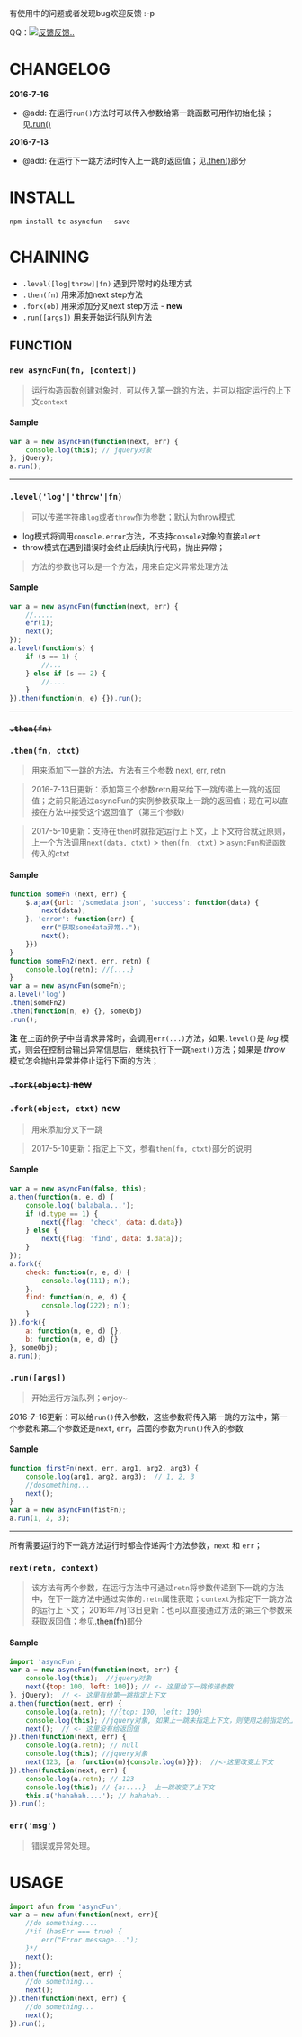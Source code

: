 有使用中的问题或者发现bug欢迎反馈 :-p

QQ：[![反馈反馈..](http://wpa.qq.com/pa?p=2:2521428188:51)](http://wpa.qq.com/msgrd?v=3&uin=2521428188&site=qq&menu=yes)

# CHANGELOG

**2016-7-16**
- @add: 在运行`run()`方法时可以传入参数给第一跳函数可用作初始化操；见[.run()](#tc-asyncfun/function/run)

**2016-7-13**
- @add: 在运行下一跳方法时传入上一跳的返回值；见[.then()](#tc-asyncfun/function/then)部分

# INSTALL

`npm install tc-asyncfun --save`

# CHAINING

- `.level([log|throw]|fn)` 遇到异常时的处理方式
- `.then(fn)` 用来添加next step方法
- `.fork(ob)` 用来添加分叉next step方法 - **new**
- `.run([args])` 用来开始运行队列方法

## FUNCTION

### `new asyncFun(fn, [context])` 

> 运行构造函数创建对象时，可以传入第一跳的方法，并可以指定运行的上下文`context`

#### Sample

```javascript
var a = new asyncFun(function(next, err) {
    console.log(this); // jquery对象
}, jQuery);
a.run();
```

----

### `.level('log'|'throw'|fn)` 

> 可以传递字符串`log`或者`throw`作为参数；默认为throw模式

- log模式将调用`console.error`方法，不支持`console`对象的直接`alert`
- throw模式在遇到错误时会终止后续执行代码，抛出异常；

> 方法的参数也可以是一个方法，用来自定义异常处理方法

#### Sample

```javascript
var a = new asyncFun(function(next, err) {
    //.....
    err(1);
    next();
});
a.level(function(s) {
    if (s == 1) {
        //...
    } else if (s == 2) {
        //....
    }
}).then(function(n, e) {}).run();
```

----

### ~~<a name="tc-asyncfun/function/then">`.then(fn)`</a>~~
### <a name="tc-asyncfun/function/then">`.then(fn, ctxt)`<a/>

> 用来添加下一跳的方法，方法有三个参数 next, err, retn

> 2016-7-13日更新：添加第三个参数retn用来给下一跳传递上一跳的返回值；之前只能通过asyncFun的实例参数获取上一跳的返回值；现在可以直接在方法中接受这个返回值了（第三个参数）

> 2017-5-10更新：支持在`then`时就指定运行上下文，上下文符合就近原则，上一个方法调用`next(data, ctxt)` > `then(fn, ctxt)` > `asyncFun构造函数`传入的ctxt

#### Sample

```javascript
function someFn (next, err) {
    $.ajax({url: '/somedata.json', 'success': function(data) {
        next(data);
    }, 'error': function(err) {
        err("获取somedata异常..");
        next();
    }})
}
function someFn2(next, err, retn) {
    console.log(retn); //{....}
}
var a = new asyncFun(someFn);
a.level('log')
.then(someFn2)
.then(function(n, e) {}, someObj)
.run();
```

**注** 在上面的例子中当请求异常时，会调用`err(...)`方法，如果`.level()`是 *log* 模式，则会在控制台输出异常信息后，继续执行下一跳`next()`方法；如果是 *throw* 模式怎会抛出异常并停止运行下面的方法；

### ~~<a name="tc-asyncfun/function/fork">`.fork(object)`</a> **new**~~
### <a name="tc-asyncfun/function/fork">`.fork(object, ctxt)`</a> **new**

> 用来添加分叉下一跳

> 2017-5-10更新：指定上下文，参看`then(fn, ctxt)`部分的说明

#### Sample

```javascript
var a = new asyncFun(false, this);
a.then(function(n, e, d) {
    console.log('balabala...');
    if (d.type == 1) {
        next({flag: 'check', data: d.data})
    } else {
        next({flag: 'find', data: d.data});
    }
});
a.fork({
    check: function(n, e, d) {
        console.log(111); n();
    },
    find: function(n, e, d) {
        console.log(222); n();
    }
}).fork({
    a: function(n, e, d) {},
    b: function(n, e, d) {}    
}, someObj);
a.run();
```

### <a name="tc-asyncfun/function/run">`.run([args])`</a>

>开始运行方法队列；enjoy~

2016-7-16更新：可以给`run()`传入参数，这些参数将传入第一跳的方法中，第一个参数和第二个参数还是`next`, `err`，后面的参数为`run()`传入的参数

#### Sample

```javascript
function firstFn(next, err, arg1, arg2, arg3) {
    console.log(arg1, arg2, arg3);  // 1, 2, 3
    //dosomething...
    next();
}
var a = new asyncFun(fistFn);
a.run(1, 2, 3);
```

----

所有需要运行的下一跳方法运行时都会传递两个方法参数，`next` 和 `err`；

### `next(retn, context)`

> 该方法有两个参数，在运行方法中可通过`retn`将参数传递到下一跳的方法中，在下一跳方法中通过实体的`.retn`属性获取；`context`为指定下一跳方法的运行上下文；
> 2016年7月13日更新：也可以直接通过方法的第三个参数来获取返回值；参见[.then(fn)](#then)部分

#### Sample

```javascript
import 'asyncFun';
var a = new asyncFun(function(next, err) {
    console.log(this);  //jquery对象
    next({top: 100, left: 100}); // <- 这里给下一跳传递参数
}, jQuery);  // <- 这里有给第一跳指定上下文
a.then(function(next, err) {
    console.log(a.retn); //{top: 100, left: 100}
    console.log(this); //jquery对象, 如果上一跳未指定上下文，则使用之前指定的上下文
    next();  // <- 这里没有给返回值
}).then(function(next, err) {
    console.log(a.retn); // null
    console.log(this); //jquery对象
    next(123, {a: function(m){console.log(m)}});  //<-这里改变上下文
}).then(function(next, err) {
    console.log(a.retn); // 123
    console.log(this); // {a:....}  上一跳改变了上下文
    this.a('hahahah....'); // hahahah...
}).run();
```

### `err('msg')`

> 错误或异常处理。

# USAGE

```javascript
import afun from 'asyncFun';
var a = new afun(function(next, err){
    //do something....
    /*if (hasErr === true) {
        err("Error message...");
    }*/
    next();
});
a.then(function(next, err) {
    //do something...
    next();
}).then(function(next, err) {
    //do something...
    next();
}).run();
```
